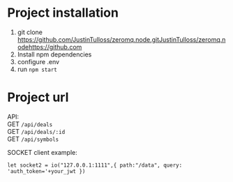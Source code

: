 # Project installation

1. git clone
   https://github.com/JustinTulloss/zeromq.node.gitJustinTulloss/zeromq.nodehttps://github.com
2. Install npm dependencies
3. configure .env
4. run `npm start`

# Project url

API: <br> GET `/api/deals` <br> GET `/api/deals/:id` <br> GET `/api/symbols`

SOCKET client example:

`let socket2 = io("127.0.0.1:1111",{ path:"/data", query: 'auth_token='+your_jwt })`
